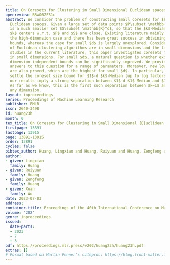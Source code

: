 ```yaml
---
title: On Coresets for Clustering in Small Dimensional Euclidean spaces
openreview: BRwO6ZFS1c
abstract: We consider the problem of constructing small coresets for $k$-Median in
  Euclidean spaces. Given a large set of data points $P\subset \mathbb{R}^d$, a coreset
  is a much smaller set $S\subset \mathbb{R}^d$, so that the $k$-Median costs of any
  $k$ centers w.r.t. $P$ and $S$ are close. Existing literature mainly focuses on
  the high-dimension case and there has been great success in obtaining dimension-independent
  bounds, whereas the case for small $d$ is largely unexplored. Considering many applications
  of Euclidean clustering algorithms are in small dimensions and the lack of systematic
  studies in the current literature, this paper investigates coresets for $k$-Median
  in small dimensions. For small $d$, a natural question is whether existing near-optimal
  dimension-independent bounds can be significantly improved. We provide affirmative
  answers to this question for a range of parameters. Moreover, new lower bound results
  are also proved, which are the highest for small $d$. In particular, we completely
  settle the coreset size bound for $1$-d $k$-Median (up to log factors). Interestingly,
  our results imply a strong separation between $1$-d $1$-Median and $1$-d $2$-Median.
  As far as we know, this is the first such separation between $k=1$ and $k=2$ in
  any dimension.
layout: inproceedings
series: Proceedings of Machine Learning Research
publisher: PMLR
issn: 2640-3498
id: huang23h
month: 0
tex_title: On Coresets for Clustering in Small Dimensional {E}uclidean spaces
firstpage: 13891
lastpage: 13915
page: 13891-13915
order: 13891
cycles: false
bibtex_author: Huang, Lingxiao and Huang, Ruiyuan and Huang, Zengfeng and Wu, Xuan
author:
- given: Lingxiao
  family: Huang
- given: Ruiyuan
  family: Huang
- given: Zengfeng
  family: Huang
- given: Xuan
  family: Wu
date: 2023-07-03
address: 
container-title: Proceedings of the 40th International Conference on Machine Learning
volume: '202'
genre: inproceedings
issued:
  date-parts:
  - 2023
  - 7
  - 3
pdf: https://proceedings.mlr.press/v202/huang23h/huang23h.pdf
extras: []
# Format based on Martin Fenner's citeproc: https://blog.front-matter.io/posts/citeproc-yaml-for-bibliographies/
---
```

